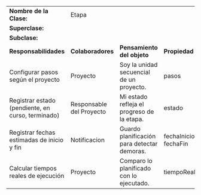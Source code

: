 |                                                   |                          |                                             |                       |
| ------------------------------------------------- | ------------------------ | ------------------------------------------- | --------------------- |
| **Nombre de la Clase:**                           | Etapa                    |                                             |                       |
| **Superclase:**                                   |                          |                                             |                       |
| **Subclase:**                                     |                          |                                             |                       |
| **Responsabilidades**                             | **Colaboradores**        | **Pensamiento del objeto**                  | **Propiedad**         |
| Configurar pasos según el proyecto                | Proyecto                 | Soy la unidad secuencial de un proyecto.    | pasos                 |
| Registrar estado (pendiente, en curso, terminado) | Responsable del Proyecto | Mi estado refleja el progreso de la etapa.  | estado                |
| Registrar fechas estimadas de inicio y fin        | Notificacion             | Guardo planificación para detectar demoras. | fechaInicio, fechaFin |
| Calcular tiempos reales de ejecución              | Proyecto                 | Comparo lo planificado con lo ejecutado.    | tiempoReal            |
